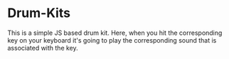 # Drum-Kits
This is a simple JS based drum kit. Here, when you hit the corresponding key on your keyboard it's going to play the corresponding sound that is associated with the key.
